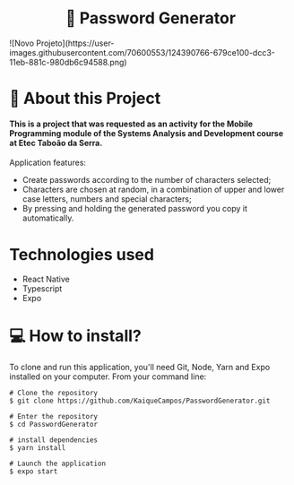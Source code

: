<h1 align='center'>🔑 Password Generator</h1>
![Novo Projeto](https://user-images.githubusercontent.com/70600553/124390766-679ce100-dcc3-11eb-881c-980db6c94588.png)

# 📕 About this Project
#### This is a project that was requested as an activity for the Mobile Programming module of the Systems Analysis and Development course at Etec Taboão da Serra.

Application features:
- Create passwords according to the number of characters selected;
- Characters are chosen at random, in a combination of upper and lower case letters, numbers and special characters;
- By pressing and holding the generated password you copy it automatically.

# Technologies used
 - React Native
 - Typescript
 - Expo


# 💻 How to install?
To clone and run this application, you'll need Git, Node, Yarn and Expo installed on your computer. From your command line:
```
# Clone the repository
$ git clone https://github.com/KaiqueCampos/PasswordGenerator.git

# Enter the repository
$ cd PasswordGenerator

# install dependencies
$ yarn install

# Launch the application
$ expo start

